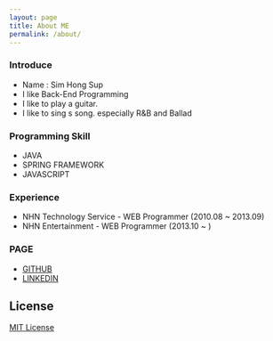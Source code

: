 ```yaml
---
layout: page
title: About ME
permalink: /about/
---
```


### Introduce
- Name : Sim Hong Sup 
- I like Back-End Programming
- I like to play a guitar.
- I like to sing s song. especially R&B and Ballad

### Programming Skill
- JAVA
- SPRING FRAMEWORK
- JAVASCRIPT

### Experience
- NHN Technology Service - WEB Programmer (2010.08 ~ 2013.09)
- NHN Entertainment - WEB Programmer (2013.10 ~ )

### PAGE
- [GITHUB](https://github.com/simongs)
- [LINKEDIN](https://www.linkedin.com/in/홍섭-심-aa315331)

## License

[MIT License](https://github.com/Gaohaoyang/gaohaoyang.github.io/blob/master/LICENSE.md)
